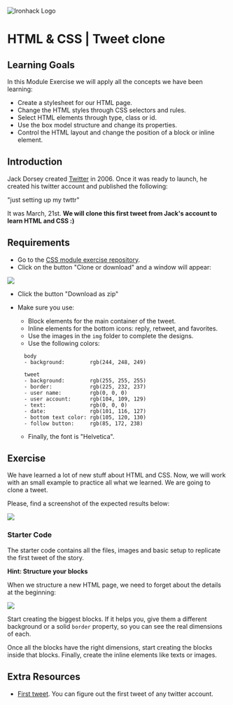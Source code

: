 ![Ironhack Logo](https://i.imgur.com/1QgrNNw.png)

# HTML & CSS | Tweet clone

## Learning Goals

In this Module Exercise we will apply all the concepts we have been learning:

- Create a stylesheet for our HTML page.
- Change the HTML styles through CSS selectors and rules.
- Select HTML elements through type, class or id.
- Use the box model structure and change its properties.
- Control the HTML layout and change the position of a block or inline element.

## Introduction

Jack Dorsey created [Twitter](https://www.twitter.com) in 2006. Once it was ready to launch, he created his twitter account and published the following:

"just setting up my twttr"

It was March, 21st. **We will clone this first tweet from Jack's account to learn HTML and CSS :)**

## Requirements

- Go to the [CSS module exercise repository](https://github.com/ironhack-labs/lab-html-css-tweet-clone).
- Click on the button "Clone or download" and a window will appear:

![](https://s3-eu-west-1.amazonaws.com/ih-materials/uploads/upload_7a9dddc55bc1db6400a021dfe6e10978.png)

- Click the button "Download as zip"

- Make sure you use:
	- Block elements for the main container of the tweet.
	- Inline elements for the bottom icons: reply, retweet, and favorites.
	- Use the images in the `img` folder to complete the designs.
	- Use the following colors:

  ```
	body
	- background:        rgb(244, 248, 249)

	tweet
	- background:        rgb(255, 255, 255)
	- border:            rgb(225, 232, 237)
	- user name:         rgb(0, 0, 0)
	- user account:      rgb(104, 109, 129)
	- text:              rgb(0, 0, 0)
	- date:              rgb(101, 116, 127)
	- bottom text color: rgb(105, 120, 130)
	- follow button:     rgb(85, 172, 238)
  ```

	- Finally, the font is "Helvetica".

## Exercise

We have learned a lot of new stuff about HTML and CSS. Now, we will work with an small example to practice all what we learned. We are going to clone a tweet.

Please, find a screenshot of the expected results below:

![](https://i.imgur.com/RlfYX9s.png)

### Starter Code

The starter code contains all the files, images and basic setup to replicate the first tweet of the story.

**Hint: Structure your blocks**

When we structure a new HTML page, we need to forget about the details at the beginning:

![](https://s3-eu-west-1.amazonaws.com/ih-materials/uploads/upload_bff1b8530666f243c035e13c6ba99478.png)


Start creating the biggest blocks. If it helps you, give them a different background or a solid `border` property, so you can see the real dimensions of each.

Once all the blocks have the right dimensions, start creating the blocks inside that blocks. Finally, create the inline elements like texts or images.

## Extra Resources

- [First tweet](https://discover.twitter.com/first-tweet#jack). You can figure out the first tweet of any twitter account.
